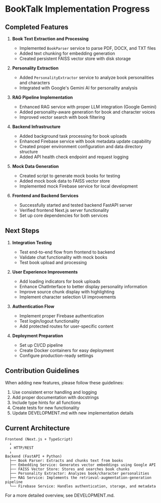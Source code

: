 # BookTalk Implementation Progress

## Completed Features

1. **Book Text Extraction and Processing**
   - Implemented `BookParser` service to parse PDF, DOCX, and TXT files
   - Added text chunking for embedding generation
   - Created persistent FAISS vector store with disk storage

2. **Personality Extraction**
   - Added `PersonalityExtractor` service to analyze book personalities and characters
   - Integrated with Google's Gemini AI for personality analysis

3. **RAG Pipeline Implementation**
   - Enhanced RAG service with proper LLM integration (Google Gemini)
   - Added personality-aware generation for book and character voices
   - Improved vector search with book filtering

4. **Backend Infrastructure**
   - Added background task processing for book uploads
   - Enhanced Firebase service with book metadata update capability
   - Created proper environment configuration and data directory structure
   - Added API health check endpoint and request logging

5. **Mock Data Generation**
   - Created script to generate mock books for testing
   - Added mock book data to FAISS vector store
   - Implemented mock Firebase service for local development

6. **Frontend and Backend Services**
   - Successfully started and tested backend FastAPI server
   - Verified frontend Next.js server functionality
   - Set up core dependencies for both services

## Next Steps

1. **Integration Testing**
   - Test end-to-end flow from frontend to backend
   - Validate chat functionality with mock books
   - Test book upload and processing

2. **User Experience Improvements**
   - Add loading indicators for book uploads
   - Enhance ChatInterface to better display personality information
   - Improve source chunk display with highlighting
   - Implement character selection UI improvements

3. **Authentication Flow**
   - Implement proper Firebase authentication
   - Test login/logout functionality
   - Add protected routes for user-specific content

4. **Deployment Preparation**
   - Set up CI/CD pipeline
   - Create Docker containers for easy deployment
   - Configure production-ready settings

## Contribution Guidelines

When adding new features, please follow these guidelines:

1. Use consistent error handling and logging
2. Add proper documentation with docstrings
3. Include type hints for all functions
4. Create tests for new functionality
5. Update DEVELOPMENT.md with new implementation details

## Current Architecture

```
Frontend (Next.js + TypeScript)
  ↓
  ↓ HTTP/REST
  ↓
Backend (FastAPI + Python)
  ├── Book Parser: Extracts and chunks text from books
  ├── Embedding Service: Generates vector embeddings using Google API
  ├── FAISS Vector Store: Stores and searches book chunks
  ├── Personality Extractor: Analyzes book/character personalities
  ├── RAG Service: Implements the retrieval-augmentation-generation pipeline
  └── Firebase Service: Handles authentication, storage, and metadata
```

For a more detailed overview, see DEVELOPMENT.md.
